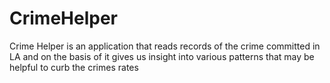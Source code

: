 # CrimeHelper
Crime Helper is an application that reads records of the crime committed in LA and on the basis of it gives us insight into various patterns that may be helpful to curb the crimes rates
